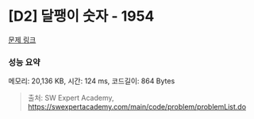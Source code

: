# [D2] 달팽이 숫자 - 1954 

[문제 링크](https://swexpertacademy.com/main/code/problem/problemDetail.do?contestProbId=AV5PobmqAPoDFAUq) 

### 성능 요약

메모리: 20,136 KB, 시간: 124 ms, 코드길이: 864 Bytes



> 출처: SW Expert Academy, https://swexpertacademy.com/main/code/problem/problemList.do